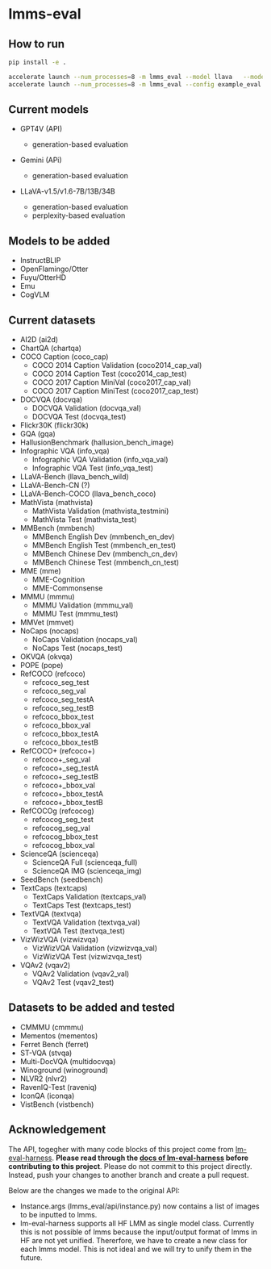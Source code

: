 # lmms-eval

## How to run

```bash
pip install -e .
```

```bash
accelerate launch --num_processes=8 -m lmms_eval --model llava   --model_args pretrained="liuhaotian/llava-v1.5-13b"   --tasks mme  --batch_size 1 --log_samples --log_samples_suffix debug --output_path ./logs/ # Eactly reproduce llava results
accelerate launch --num_processes=8 -m lmms_eval --config example_eval.yaml # Eactly reproduce llava results
```
## Current models

- GPT4V (API)
  - generation-based evaluation

- Gemini (APi)
  - generation-based evaluation

- LLaVA-v1.5/v1.6-7B/13B/34B
  - generation-based evaluation
  - perplexity-based evaluation

## Models to be added

- InstructBLIP
- OpenFlamingo/Otter
- Fuyu/OtterHD
- Emu
- CogVLM

## Current datasets
- AI2D (ai2d)
- ChartQA (chartqa)
- COCO Caption (coco_cap)
  - COCO 2014 Caption Validation (coco2014_cap_val)
  - COCO 2014 Caption Test (coco2014_cap_test)
  - COCO 2017 Caption MiniVal (coco2017_cap_val)
  - COCO 2017 Caption MiniTest (coco2017_cap_test)
- DOCVQA (docvqa)
  - DOCVQA Validation (docvqa_val)
  - DOCVQA Test (docvqa_test)
- Flickr30K (flickr30k)
- GQA (gqa)
- HallusionBenchmark (hallusion_bench_image)
- Infographic VQA (info_vqa)
  - Infographic VQA Validation (info_vqa_val)
  - Infographic VQA Test (info_vqa_test)
- LLaVA-Bench (llava_bench_wild)
- LLaVA-Bench-CN (?)
- LLaVA-Bench-COCO (llava_bench_coco)
- MathVista (mathvista)
  - MathVista Validation (mathvista_testmini)
  - MathVista Test (mathvista_test)
- MMBench (mmbench)
  - MMBench English Dev (mmbench_en_dev)
  - MMBench English Test (mmbench_en_test)
  - MMBench Chinese Dev (mmbench_cn_dev)
  - MMBench Chinese Test (mmbench_cn_test)
- MME (mme)
  - MME-Cognition
  - MME-Commonsense
- MMMU (mmmu)
  - MMMU Validation (mmmu_val)
  - MMMU Test (mmmu_test)
- MMVet (mmvet)
- NoCaps (nocaps)
  - NoCaps Validation (nocaps_val)
  - NoCaps Test (nocaps_test)
- OKVQA (okvqa)
- POPE (pope)
- RefCOCO (refcoco)
    - refcoco_seg_test
    - refcoco_seg_val
    - refcoco_seg_testA
    - refcoco_seg_testB
    - refcoco_bbox_test
    - refcoco_bbox_val
    - refcoco_bbox_testA
    - refcoco_bbox_testB
- RefCOCO+ (refcoco+)
    - refcoco+_seg_val
    - refcoco+_seg_testA
    - refcoco+_seg_testB
    - refcoco+_bbox_val
    - refcoco+_bbox_testA
    - refcoco+_bbox_testB
- RefCOCOg (refcocog)
    - refcocog_seg_test
    - refcocog_seg_val
    - refcocog_bbox_test
    - refcocog_bbox_val
- ScienceQA (scienceqa)
  - ScienceQA Full (scienceqa_full)
  - ScienceQA IMG (scienceqa_img)
- SeedBench (seedbench)
- TextCaps (textcaps)
  - TextCaps Validation (textcaps_val)
  - TextCaps Test (textcaps_test)
- TextVQA (textvqa)
  - TextVQA Validation (textvqa_val)
  - TextVQA Test (textvqa_test)
- VizWizVQA (vizwizvqa)
  - VizWizVQA Validation (vizwizvqa_val)
  - VizWizVQA Test (vizwizvqa_test)
- VQAv2 (vqav2)
  - VQAv2 Validation (vqav2_val)
  - VQAv2 Test (vqav2_test)

## Datasets to be added and tested
- CMMMU (cmmmu)
- Mementos (mementos)
- Ferret Bench (ferret)
- ST-VQA (stvqa)
- Multi-DocVQA (multidocvqa)
- Winoground (winoground)
- NLVR2 (nlvr2)
- RavenIQ-Test (raveniq)
- IconQA (iconqa)
- VistBench (vistbench)


## Acknowledgement

The API, togegher with many code blocks of this project come from [lm-eval-harness](https://github.com/EleutherAI/lm-evaluation-harness). **Please read through the [docs of lm-eval-harness](https://github.com/EleutherAI/lm-evaluation-harness/tree/main/docs) before contributing to this project**. Please do not commit to this project directly. Instead, push your changes to another branch and create a pull request.

Below are the changes we made to the original API:

- Instance.args (lmms_eval/api/instance.py) now contains a list of images to be inputted to lmms.
- lm-eval-harness supports all HF LMM as single model class. Currently this is not possible of lmms because the input/output format of lmms in HF are not yet unified. Thererfore, we have to create a new class for each lmms model. This is not ideal and we will try to unify them in the future.
